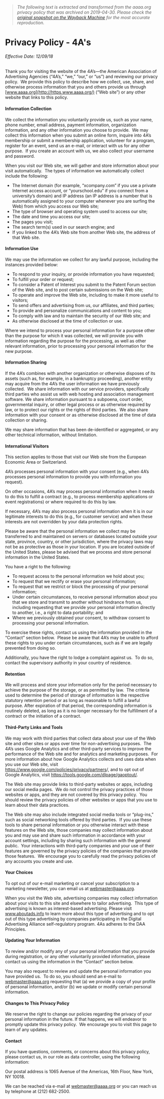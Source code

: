 > *The following text is extracted and transformed from the aaaa.org privacy policy that was archived on 2019-04-30. Please check the [original snapshot on the Wayback Machine](https://web.archive.org/web/20190430032721id_/https%3A//www.aaaa.org/home-page/privacy-policy) for the most accurate reproduction.*

# Privacy Policy - 4A's

###### Effective Date: 12/09/18

Thank you for visiting the website of the 4A’s—the American Association of Advertising Agencies (“4A’s,” “we,” “our,” or “us”) and reviewing our privacy policy.  We provide this policy to describe how we collect, use, share, and otherwise process information that you and others provide us through [www.aaaa.org](http://https.www.aaaa.org/) (“Web site”) or any other website that links to this policy.

#### Information Collection

We collect the information you voluntarily provide us, such as your name, phone number, email address, payment information, organization information, and any other information you choose to provide.  We may collect this information when you submit an online form, inquire into 4A’s membership or submit a membership application, volunteer for a program, register for an event, send us an e-mail, or interact with us for any other purpose.  If you create an account with us, we also collect your username and password.

When you visit our Web site, we will gather and store information about your visit automatically.  The types of information we automatically collect include the following:

  * The Internet domain (for example, “xcompany.com” if you use a private Internet access account, or “yourschool.edu” if you connect from a university’s domain) and IP address (an IP address is a number that is automatically assigned to your computer whenever you are surfing the Web) from which you access our Web site;
  * The type of browser and operating system used to access our site;
  * The date and time you access our site;
  * The pages you visit;
  * The search term(s) used in our search engine; and
  * If you linked to the 4A’s Web site from another Web site, the address of that Web site.



#### Information Use

We may use the information we collect for any lawful purpose, including the instances provided below:

  * To respond to your inquiry, or provide information you have requested;
  * To fulfill your order or request;
  * To consider a Patent of Interest you submit to the Patent Forum section of the Web site, and to post certain submissions on the Web site;
  * To operate and improve the Web site, including to make it more useful to visitors;
  * To send offers and advertising from us, our affiliates, and third parties;
  * To provide and personalize communications and content to you;
  * To comply with law and to maintain the security of our Web site; and
  * As otherwise disclosed at the time of collection or use.



Where we intend to process your personal information for a purpose other than the purpose for which it was collected, we will provide you with information regarding the purpose for the processing, as well as other relevant information, prior to processing your personal information for the new purpose.

#### Information Sharing

If the 4A’s combines with another organization or otherwise disposes of its assets (such as, for example, in a bankruptcy proceeding), another entity may acquire from the 4A’s the user information we have previously collected.  We share information with our service providers, specifically third parties who assist us with web hosting and association management software. We share information pursuant to a subpoena, court order, governmental inquiry, or other legal process or as otherwise required by law, or to protect our rights or the rights of third parties.  We also share information with your consent or as otherwise disclosed at the time of data collection or sharing.

We may share information that has been de-identified or aggregated, or any other technical information, without limitation.

#### International Visitors

This section applies to those that visit our Web site from the European Economic Area or Switzerland.

4A’s processes personal information with your consent (e.g., when 4A’s processes personal information to provide you with information you request).

On other occasions, 4A’s may process personal information when it needs to do this to fulfill a contract (e.g., to process membership applications or event registrations) or where required to do this by law.

If necessary, 4A’s may also process personal information when it is in our legitimate interests to do this (e.g., for customer service) and when these interests are not overridden by your data protection rights.

Please be aware that the personal information we collect may be transferred to and maintained on servers or databases located outside your state, province, country, or other jurisdiction, where the privacy laws may not be as protective as those in your location. If you are located outside of the United States, please be advised that we process and store personal information in the United States.

You have a right to the following:

  * To request access to the personal information we hold about you;
  * To request that we rectify or erase your personal information;
  * To request that we restrict or block the processing of your personal information;
  * Under certain circumstances, to receive personal information about you that we store and transmit to another without hindrance from us, including requesting that we provide your personal information directly to another, i.e., a right to data portability; and
  * Where we previously obtained your consent, to withdraw consent to processing your personal information.



To exercise these rights, contact us using the information provided in the “Contact” section below.  Please be aware that 4A’s may be unable to afford these rights to you under certain circumstances, such as if we are legally prevented from doing so.

Additionally, you have the right to lodge a complaint against us.  To do so, contact the supervisory authority in your country of residence.

#### Retention

We will process and store your information only for the period necessary to achieve the purpose of the storage, or as permitted by law.  The criteria used to determine the period of storage of information is the respective statutory retention period or as long as reasonable to fulfill a lawful purpose. After expiration of that period, the corresponding information is routinely deleted, as long as it is no longer necessary for the fulfillment of a contract or the initiation of a contract.

#### Third-Party Links and Tools

We may work with third parties that collect data about your use of the Web site and other sites or apps over time for non-advertising purposes.  The 4A’s uses Google Analytics and other third-party services to improve the performance of the Web site and for analytics and marketing purposes.  For more information about how Google Analytics collects and uses data when you use our Web site, visit <https://www.google.com/policies/privacy/partners>/, and to opt out of Google Analytics, visit <https://tools.google.com/dlpage/gaoptout/>.

The Web site may provide links to third-party websites or apps, including our social media pages.  We do not control the privacy practices of those websites or apps, and they are not covered by this privacy policy.  You should review the privacy policies of other websites or apps that you use to learn about their data practices.

The Web site may also include integrated social media tools or “plug-ins,” such as social networking tools offered by third parties.  If you use these tools to share personal information or you otherwise interact with these features on the Web site, those companies may collect information about you and may use and share such information in accordance with your account settings, including by sharing such information with the general public.  Your interactions with third-party companies and your use of their features are governed by the privacy policies of the companies that provide those features.  We encourage you to carefully read the privacy policies of any accounts you create and use.

#### Your Choices

To opt out of our e-mail marketing or cancel your subscription to a marketing newsletter, you can email us at [webmaster@aaaa.org](mailto:webmaster@aaaa.org).

When you visit the Web site, advertising companies may collect information about your visits to this site and elsewhere to tailor advertising.  This type of advertising is known as interest-based advertising. Please visit www.aboutads.info to learn more about this type of advertising and to opt out of this type advertising by companies participating in the Digital Advertising Alliance self-regulatory program. 4As adheres to the DAA Principles.

#### Updating Your Information

To review and/or modify any of your personal information that you provide during registration, or any other voluntarily provided information, please contact us using the information in the “Contact” section below.

You may also request to review and update the personal information you have provided us.  To do so, you should send an e-mail to webmaster@aaaa.org requesting that (a) we provide a copy of your profile of personal information, and/or (b) we update or modify certain personal information.

#### Changes to This Privacy Policy

We reserve the right to change our policies regarding the privacy of your personal information in the future. If that happens, we will endeavor to promptly update this privacy policy.  We encourage you to visit this page to learn of any updates.

#### Contact

If you have questions, comments, or concerns about this privacy policy, please contact us, in our role as data controller, using the following information:

Our postal address is 1065 Avenue of the Americas, 16th Floor, New York, NY 10018.

We can be reached via e-mail at [webmaster@aaaa.org](mailto:webmaster@aaaa.org) or you can reach us by telephone at (212) 682-2500.

